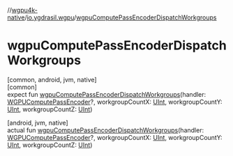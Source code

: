 //[wgpu4k-native](../../index.md)/[io.ygdrasil.wgpu](index.md)/[wgpuComputePassEncoderDispatchWorkgroups](wgpu-compute-pass-encoder-dispatch-workgroups.md)

# wgpuComputePassEncoderDispatchWorkgroups

[common, android, jvm, native]\
[common]\
expect fun [wgpuComputePassEncoderDispatchWorkgroups](wgpu-compute-pass-encoder-dispatch-workgroups.md)(handler: [WGPUComputePassEncoder](-w-g-p-u-compute-pass-encoder/index.md)?, workgroupCountX: [UInt](https://kotlinlang.org/api/core/kotlin-stdlib/kotlin/-u-int/index.html), workgroupCountY: [UInt](https://kotlinlang.org/api/core/kotlin-stdlib/kotlin/-u-int/index.html), workgroupCountZ: [UInt](https://kotlinlang.org/api/core/kotlin-stdlib/kotlin/-u-int/index.html))

[android, jvm, native]\
actual fun [wgpuComputePassEncoderDispatchWorkgroups](wgpu-compute-pass-encoder-dispatch-workgroups.md)(handler: [WGPUComputePassEncoder](-w-g-p-u-compute-pass-encoder/index.md)?, workgroupCountX: [UInt](https://kotlinlang.org/api/core/kotlin-stdlib/kotlin/-u-int/index.html), workgroupCountY: [UInt](https://kotlinlang.org/api/core/kotlin-stdlib/kotlin/-u-int/index.html), workgroupCountZ: [UInt](https://kotlinlang.org/api/core/kotlin-stdlib/kotlin/-u-int/index.html))